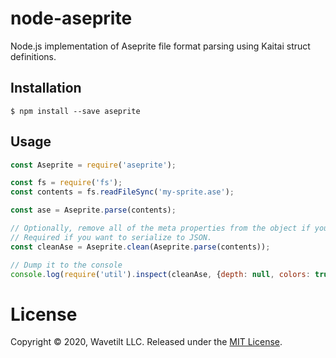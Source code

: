 # node-aseprite

Node.js implementation of Aseprite file format parsing using Kaitai struct definitions.

## Installation

```console
$ npm install --save aseprite
```

## Usage

```javascript
const Aseprite = require('aseprite');

const fs = require('fs');
const contents = fs.readFileSync('my-sprite.ase');

const ase = Aseprite.parse(contents);

// Optionally, remove all of the meta properties from the object if you don't need them.
// Required if you want to serialize to JSON.
const cleanAse = Aseprite.clean(Aseprite.parse(contents));

// Dump it to the console
console.log(require('util').inspect(cleanAse, {depth: null, colors: true}));
```

# License
Copyright &copy; 2020, Wavetilt LLC. Released under the [MIT License](LICENSE).

